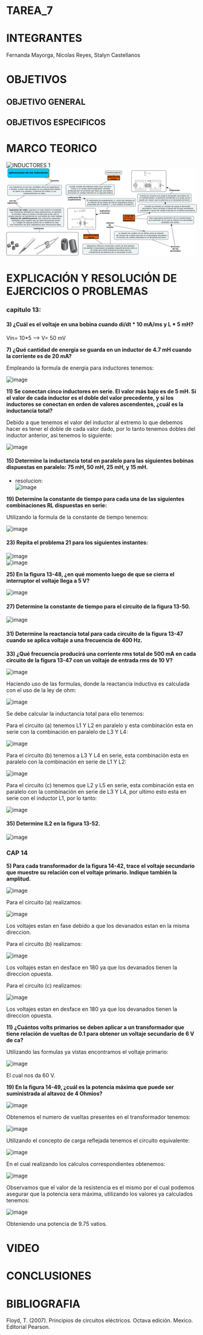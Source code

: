 # TAREA_7

# INTEGRANTES

Fernanda Mayorga, Nicolas Reyes, Stalyn Castellanos

# OBJETIVOS

## OBJETIVO GENERAL 


## OBJETIVOS ESPECIFICOS


# MARCO TEORICO

![INDUCTORES 1](https://user-images.githubusercontent.com/93361435/151095509-8cca7ad5-f22f-497d-91b0-529718e065fb.jpg)
![](https://github.com/frmayorga/TAREA_7/blob/main/deber%207.jpg)

# EXPLICACIÓN Y RESOLUCIÓN DE EJERCICIOS O PROBLEMAS

### capitulo 13:

#### 3) ¿Cuál es el voltaje en una bobina cuando di/dt * 10 mA/ms y L * 5 mH?

Vin= 10*5 --> V= 50 mV

**7) ¿Qué cantidad de energía se guarda en un inductor de 4.7 mH cuando la corriente es de 20 mA?**

Empleando la formula de energia para inductores tenemos: 

![image](https://user-images.githubusercontent.com/93361435/151178441-2ff5b266-86fc-4525-a923-b9e2d0d42584.png)

**11) Se conectan cinco inductores en serie. El valor más bajo es de 5 mH. Si el valor de cada inductor es el doble del valor precedente, y si los inductores se conectan en orden de valores ascendentes, ¿cuál es la inductancia total?**

Debido a que tenemos el valor del inductor al extremo lo que debemos hacer es tener el doble de cada valor dado, por lo tanto tenemos dobles del inductor anterior, asi tenemos lo siguiente:

![image](https://user-images.githubusercontent.com/93361435/151192368-d41271fc-0876-4cc3-bfa4-36976bd3a19a.png)


#### 15) Determine la inductancia total en paralelo para las siguientes bobinas dispuestas en paralelo: 75 mH, 50 mH, 25 mH, y 15 mH.

- resolucion:  
![image](https://user-images.githubusercontent.com/93398718/151297597-f02d2d1a-d445-4eb8-a7b1-7b171e8286f8.png)


**19) Determine la constante de tiempo para cada una de las siguientes combinaciones RL dispuestas en serie:**

Utilizando la formula de la constante de tiempo tenemos:

![image](https://user-images.githubusercontent.com/93361435/151203424-ce5f62a5-aa28-4915-b09b-cef615a849e7.png)


#### 23) Repita el problema 21 para los siguientes instantes:
![image](https://user-images.githubusercontent.com/93398718/150914185-1eb7c8c2-f956-4b74-95af-926763dc2ab3.png)    
![image](https://user-images.githubusercontent.com/93398718/151298812-e0420ebf-120c-49ee-8707-ca9160fd17bb.png)  


**25) En la figura 13-48, ¿en qué momento luego de que se cierra el interruptor el voltaje llega a 5 V?**

![image](https://user-images.githubusercontent.com/93361435/151717725-6d9da56e-c093-4847-bd9f-d7861fe5dc38.png)





#### 27) Determine la constante de tiempo para el circuito de la figura 13-50.
![image](https://user-images.githubusercontent.com/93398718/150914264-b28ffeb2-7ad3-4b80-ade8-684072325dac.png)




#### 31) Determine la reactancia total para cada circuito de la figura 13-47 cuando se aplica voltaje a una frecuencia de 400 Hz.


**33) ¿Qué frecuencia producirá una corriente rms total de 500 mA en cada circuito de la figura 13-47 con
un voltaje de entrada rms de 10 V?**

![image](https://user-images.githubusercontent.com/93361435/151716081-8b35d1cb-0dd0-4dc9-afbf-16c1effa697b.png)

Haciendo uso de las formulas, donde la reactancia inductiva es calculada con el uso de la ley de ohm: 

![image](https://user-images.githubusercontent.com/93361435/151716051-d3773e8e-a624-48a8-bbcd-e9e985096f3b.png)

Se debe calcular la inductancia total para ello tenemos: 

Para el circuito (a) tenemos L1 Y L2 en paralelo y esta combinación esta en serie con la combinación en paralelo de L3 Y L4: 

![image](https://user-images.githubusercontent.com/93361435/151716155-4adf3e94-9d14-4174-ab98-c95353390bf2.png)

Para el circuito (b) tenemos a L3 Y L4 en serie, esta combinación esta en paralelo con la combinación en serie de L1 Y L2:

![image](https://user-images.githubusercontent.com/93361435/151716194-715c1a02-f893-4c40-ab57-a263be1bc73b.png)

Para el circuito (c) tenemos que L2 y L5 en serie, esta combinación esta en paralelo con la combinación en serie de L3 Y L4, por ultimo esto esta en serie con el inductor L1, por lo tanto: 

![image](https://user-images.githubusercontent.com/93361435/151716255-a77c64d0-14a4-41ac-ad11-bca248eb3442.png)





#### 35) Determine IL2 en la figura 13-52.
![image](https://user-images.githubusercontent.com/93398718/150914480-66cdb832-84fd-440a-b74b-c472af14674f.png)



### CAP 14

**5) Para cada transformador de la figura 14-42, trace el voltaje secundario que muestre su relación con el voltaje primario. Indique también la amplitud.**

![image](https://user-images.githubusercontent.com/93361435/152910855-da8567d9-7756-40e9-be26-be2649c93332.png)

Para el circuito (a) realizamos:

![image](https://user-images.githubusercontent.com/93361435/152911094-f352cd1e-cfdc-446a-b57e-6e068af18f9b.png)

Los voltajes estan en fase debido a que los devanados estan en la misma direccion.

Para el circuito (b) realizamos: 

![image](https://user-images.githubusercontent.com/93361435/152911121-a10a0f3b-2d17-4198-9a21-a6236e1f5c6c.png)

Los voltajes estan en desface en 180 ya que los devanados tienen la direccion opuesta. 

Para el circuito (c) realizamos: 

![image](https://user-images.githubusercontent.com/93361435/152911217-b19f8864-333f-4ac4-a6c0-683e10848906.png)

Los voltajes estan en desface en 180 ya que los devanados tienen la direccion opuesta.





**11) ¿Cuántos volts primarios se deben aplicar a un transformador que tiene relación de vueltas de 0.1 para obtener un voltaje secundario de 6 V de ca?**

Utilizando las formulas ya vistas encontramos el voltaje primario: 

![image](https://user-images.githubusercontent.com/93361435/152911698-f038048e-84e3-48af-aea8-af3a3da5597d.png)

El cual nos da 60 V.





**19) En la figura 14-49, ¿cuál es la potencia máxima que puede ser suministrada al altavoz de 4 Ohmios?**

![image](https://user-images.githubusercontent.com/93361435/152989522-a6c2b0fc-734a-4c55-a3c3-628dfff7a330.png)

Obtenemos el numero de vueltas presentes en el transformador tenemos: 

![image](https://user-images.githubusercontent.com/93361435/152989802-e63ebcbf-2061-44d9-be68-91db540c4df8.png)

Utilizando el concepto de carga reflejada tenemos el circuito equivalente: 

![image](https://user-images.githubusercontent.com/93361435/152991430-63be593d-c5a6-49f6-af9b-d8842900aa7a.png)

En el cual realizando los calculos correspondientes obtenemos:

![image](https://user-images.githubusercontent.com/93361435/152990275-3cf2c87e-4dce-4730-b030-0cddee792d21.png)

Observamos que el valor de la resistencia es el mismo por el cual podemos asegurar que la potencia sera máxima, utilizando los valores ya calculados tenemos: 

![image](https://user-images.githubusercontent.com/93361435/152991860-7c3eba4c-9ba0-461f-abd9-52d30b1ed6c4.png)

Obteniendo una potencia de 9.75 vatios.


# VIDEO


# CONCLUSIONES


# BIBLIOGRAFIA

Floyd, T. (2007). Principios de circuitos eléctricos. Octava edición. Mexico. Editorial Pearson.
